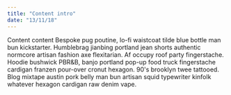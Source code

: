 ```yaml
---
title: "Content intro"
date: "13/11/18"
---
```


Content content Bespoke pug poutine, lo-fi waistcoat tilde blue bottle man bun kickstarter. Humblebrag jianbing portland jean shorts authentic normcore artisan fashion axe flexitarian. Af occupy roof party fingerstache. Hoodie bushwick PBR&B, banjo portland pop-up food truck fingerstache cardigan franzen pour-over cronut hexagon. 90's brooklyn twee tattooed. Blog mixtape austin pork belly man bun artisan squid typewriter kinfolk whatever hexagon cardigan raw denim vape.
